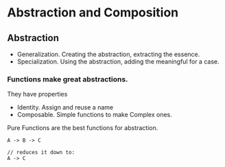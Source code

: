 # Abstraction and Composition

## Abstraction
- Generalization. Creating the abstraction, extracting the essence.
- Specialization. Using the abstraction, adding the meaningful for a case.

### Functions make great abstractions.
They have properties
- Identity. Assign and reuse a name
- Composable. Simple functions to make Complex ones.

Pure Functions are the best functions for abstraction.

```
A -> B -> C

// reduces it down to:
A -> C
```
